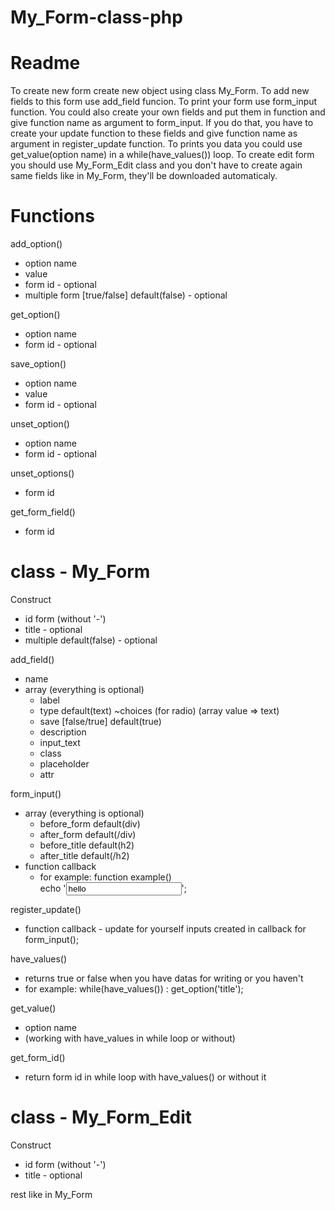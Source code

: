 # My_Form-class-php

# Readme
To create new form create new object using class My_Form.
To add new fields to this form use add_field funcion.
To print your form use form_input function. You could also create your own fields and put them in function and give function name as argument to form_input. If you do that, you have to create your update function to these fields and give function name as argument in register_update function. To prints you data you could use get_value(option name) in a while(have_values()) loop. To create edit form you should use My_Form_Edit class and you don't have to create again same fields like in My_Form, they'll be downloaded automaticaly.



# Functions


add_option()
 * option name
 * value
 * form id - optional
 * multiple form [true/false] default(false) - optional

get_option()
 * option name
 * form id - optional

save_option()
 * option name
 * value
 * form id - optional

unset_option()
 * option name
 * form id - optional

unset_options()
 * form id

get_form_field()
 * form id


# class - My_Form


Construct
 * id form (without '-')
 * title - optional
 * multiple default(false) - optional

add_field()
* name
* array (everything is optional)
  - label
  - type default(text)
    ~choices (for radio) (array value => text)
  - save [false/true] default(true)
  - description
  - input_text
  - class
  - placeholder
  - attr

form_input()
* array (everything is optional)
  - before_form default(div)
  - after_form default(/div)
  - before_title default(h2)
  - after_title default(/h2)
* function callback
  - for example:
    function example()    
    echo '<input type=text value=hello world>';


register_update()
 * function callback - update for yourself inputs created in callback for form_input();

have_values()
 * returns true or false when you have datas for writing or you haven't
 * for example: while(have_values()) : get_option('title');

get_value()
 * option name
 * (working with have_values in while loop or without)

get_form_id()
 * return form id in while loop with have_values() or without it


# class - My_Form_Edit


Construct
 * id form (without '-')
 * title - optional

rest like in My_Form
